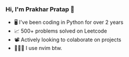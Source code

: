 ### Hi, I'm Prakhar Pratap 👋

- 🖥️ I've been coding in Python for over 2 years
- 📈 500+ problems solved on Leetcode
- 📽️ Actively looking to colaborate on projects
- 👨🏻‍💻 I use nvim btw.

<!--
**prakharpratap20/prakharpratap20** is a ✨ _special_ ✨ repository because its `README.md` (this file) appears on your GitHub profile.

Here are some ideas to get you started:

- 🔭 I’m currently working on ...
- 🌱 I’m currently learning ...
- 👯 I’m looking to collaborate on ...
- 🤔 I’m looking for help with ...
- 💬 Ask me about ...
- 📫 How to reach me: ...
- 😄 Pronouns: ...
- ⚡ Fun fact: ...
-->
